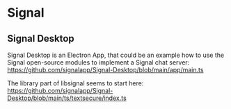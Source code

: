 # Signal

## Signal Desktop

Signal Desktop is an Electron App, that could be an example how to use the Signal open-source modules to implement a Signal chat server:
https://github.com/signalapp/Signal-Desktop/blob/main/app/main.ts

The library part of libsignal seems to start here:
https://github.com/signalapp/Signal-Desktop/blob/main/ts/textsecure/index.ts
